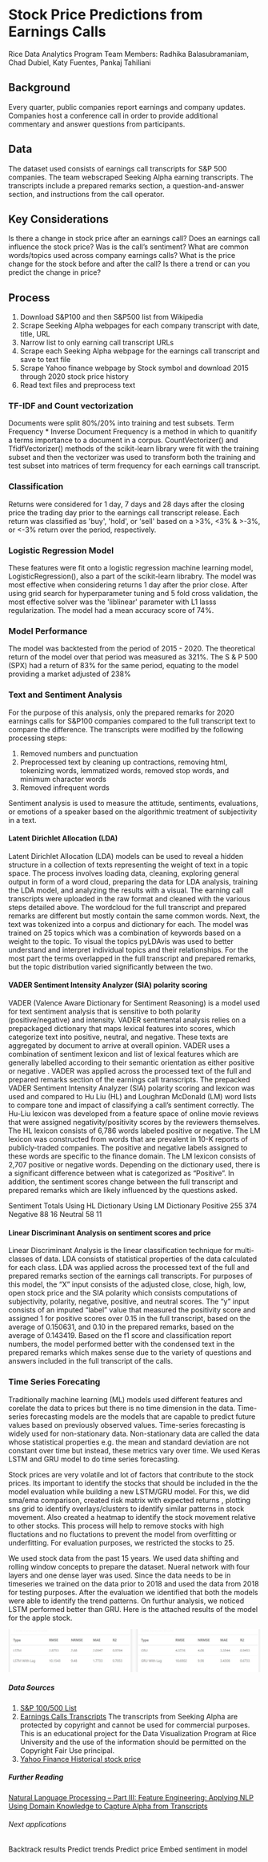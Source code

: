 # Stock Price Predictions from Earnings Calls

Rice Data Analytics Program
Team Members: Radhika Balasubramaniam, Chad Dubiel, Katy Fuentes, Pankaj Tahiliani

## Background 
Every quarter, public companies report earnings and company updates. Companies host a conference call in order to provide additional commentary and answer questions from participants. 

## Data 
The dataset used consists of earnings call transcripts for S&P 500 companies.
The team webscraped Seeking Alpha earning transcripts. The transcripts include a prepared remarks section, a question-and-answer section, and instructions from the call operator. 

## Key Considerations 
Is there a change in stock price after an earnings call?
Does an earnings call influence the stock price?
Was is the call’s sentiment? What are common words/topics used across company earnings calls?
What is the price change for the stock before and after the call? Is there a trend or can you predict the change in price?

## Process 
1. Download S&P100 and then S&P500 list from Wikipedia
2. Scrape Seeking Alpha webpages for each company transcript with date, title, URL
3. Narrow list to only earning call transcript URLs 
4. Scrape each Seeking Alpha webpage for the earnings call transcript and save to text file
5. Scrape Yahoo finance webpage by Stock symbol and download 2015 through 2020 stock price history
6. Read text files and preprocess text


### TF-IDF and Count vectorization 
Documents were split 80%/20% into training and test subsets. Term Frequency * Inverse Document Frequency is a method in which to quanitify a terms importance to a document in a corpus. CountVectorizer() and TfidfVectorizer() methods of the scikit-learn library were fit with the training subset and then the vectorizer was used to transform both the training and test subset into matrices of term frequency for each earnings call transcript. 

### Classification
Returns were considered for 1 day, 7 days and 28 days after the closing price the trading day prior to the earnings call transcript release. Each return was classified as 'buy', 'hold', or 'sell' based on a >3%, <3% & >-3%, or <-3% return over the period, respectively. 

### Logistic Regression Model
These features were fit onto a logistic regression machine learning model, LogisticRegression(), also a part of the scikit-learn librabry. The model was most effective when considering returns 1 day after the prior close. After using grid search for hyperparameter tuning and 5 fold cross validation, the most effective solver was the 'liblinear' parameter with L1 lasss regularization. The model had a mean accuracy score of 74%. 

### Model Performance
The model was backtested from the period of 2015 - 2020. The theoretical return of the model over that period was measured as 321%. The S & P 500 (SPX) had a return of 83% for the same period, equating to the model providing a market adjusted of 238%

### Text and Sentiment Analysis
For the purpose of this analysis, only the prepared remarks for 2020 earnings calls for S&P100 companies compared to the full transcript text to compare the difference.
The transcripts were modified by the following processing steps: 

1. Removed numbers and punctuation
2. Preprocessed text by cleaning up contractions, removing html, tokenizing words, lemmatized words, removed stop words, and minimum character words
3. Removed infrequent words

Sentiment analysis is used to measure the attitude, sentiments, evaluations, or emotions of a speaker based on the algorithmic treatment of subjectivity in a text.


#### Latent Dirichlet Allocation (LDA)
Latent Dirichlet Allocation (LDA) models can be used to reveal a hidden structure in a collection of texts representing the weight of text in a topic space. The process involves loading data, cleaning, exploring general output in form of a word cloud, preparing the data for LDA analysis, training the LDA model, and analyzing the results with a visual. The earning call transcripts were uploaded in the raw format and cleaned with the various steps detailed above.  The wordcloud for the full transcript and prepared remarks are different but mostly contain the same common words. Next, the text was tokenized into a corpus and dictionary for each. The model was trained on 25 topics which was a combination of keywords based on a weight to the topic. To visual the topics pyLDAvis was used to better understand and interpret individual topics and their relationships.  For the most part the terms overlapped in the full transcript and prepared remarks, but the topic distribution varied significantly between the two.
	
#### VADER Sentiment Intensity Analyzer (SIA) polarity scoring 
VADER (Valence Aware Dictionary for Sentiment Reasoning) is a model used for text sentiment analysis that is sensitive to both polarity (positive/negative) and intensity. VADER sentimental analysis relies on a prepackaged dictionary that maps lexical features into scores, which categorize text into positive, neutral, and negative. These texts are aggregated by document to arrive at overall opinion. VADER uses a combination of sentiment lexicon and list of lexical features which are generally labelled according to their semantic orientation as either positive or negative .
VADER was applied across the processed text of the full and prepared remarks section of the earnings call transcripts. The prepacked VADER Sentiment Intensity Analyzer (SIA) polarity scoring and lexicon was used and compared to Hu Liu  (HL) and Loughran McDonald   (LM) word lists to compare tone and impact of classifying a call’s sentiment correctly.    The Hu-Liu lexicon was developed from a feature space of online movie reviews that were assigned negativity/positivity scores by the reviewers themselves. The HL lexicon consists of 6,786 words labeled positive or negative. The LM lexicon was constructed from words that are prevalent in 10-K reports of publicly-traded companies. The positive and negative labels assigned to these words are specific to the finance domain. The LM lexicon consists of 2,707 positive or negative words. Depending on the dictionary used, there is a significant difference between what is categorized as “Positive”. In addition, the sentiment scores change between the full transcript and prepared remarks which are likely influenced by the questions asked.

Sentiment Totals	Using HL Dictionary	Using LM Dictionary
Positive 		255			374
Negative		88			16
Neutral			58			11


#### Linear Discriminant Analysis on sentiment scores and price
Linear Discriminant Analysis is the linear classification technique for multi-classes of data. LDA consists of statistical properties of the data calculated for each class. LDA was applied across the processed text of the full and prepared remarks section of the earnings call transcripts. For purposes of this model, the “X” input consists of the adjusted close, close, high, low, open stock price and the SIA polarity which consists computations of subjectivity, polarity, negative, positive, and neutral scores. The “y” input consists of an imputed “label” value that measured the positivity score and assigned 1 for positive scores over 0.15 in the full transcript, based on the average of 0.150631, and 0.10 in the prepared remarks, based on the average of 0.143419. Based on the f1 score and classification report numbers, the model performed better with the condensed text in the prepared remarks which makes sense due to the variety of questions and answers included in the full transcript of the calls.


### Time Series Forecating
Traditionally  machine learning (ML) models used different features and corelate the data to prices but there is no time dimension in the data.
Time-series forecasting models are the models that are capable to predict future values based on previously observed values. Time-series forecasting is widely used for non-stationary data. Non-stationary data are called the data whose statistical properties e.g. the mean and standard deviation are not constant over time but instead, these metrics vary over time. We used Keras LSTM and GRU model to do time series forecasting. 

Stock prices are very volatile and lot of factors that contribute to the stock prices. Its important to identify the stocks that should be included in the the model evaluation while building a new LSTM/GRU model. For this, we did sma/ema comparison, created risk matrix with expected returns , plotting sns grid to identify overlays/clusters to identify similar patterns in stock movement. Also created a heatmap to identify the stock movement relative to other stocks. This process will help to remove stocks with high fluctations and no fluctations to prevent the model from overfitting or underfitting. For evaluation purposes, we restricted the stocks to 25. 

We used stock data from the past 15 years. We used data shifting and rolling window concepts to prepare the dataset. Nueral network with four layers and one dense layer was used. Since the data needs to be in timeseries we trained on the data prior to 2018 and used the data from 2018 for testing purposes. After the evaluation we identified that both the models were able to identify the trend patterns. On furthur analysis, we noticed LSTM performed better than GRU. Here is the attached results of the model for the apple stock.

![LSTM vs GRU](/static/images/lstm.jpg)


##### Data Sources

1. [S&P 100/500 List](https://en.wikipedia.org/wiki/List_of_stock_exchanges) 
2. [Earnings Calls Transcripts](https://seekingalpha.com/earnings/earnings-call-transcripts) 
The transcripts from Seeking Alpha are protected by copyright and cannot be used for commercial purposes. This is an educational project for the Data Visualization Program at Rice University and the use of the information should be permitted on the Copyright Fair Use principal.
3. [Yahoo Finance Historical stock price](https://sg.finance.yahoo.com/)

##### Further Reading
[Natural Language Processing – Part III: Feature Engineering: Applying NLP Using Domain Knowledge to Capture Alpha from Transcripts](https://www.spglobal.com/marketintelligence/en/documents/nlp-iii-final-013020-10a.pdf)


###### Next applications
Backtrack results
Predict trends
Predict price
Embed sentiment in model




